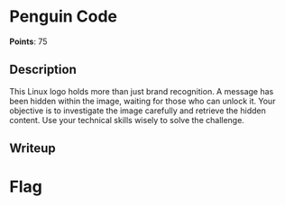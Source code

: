 # Penguin Code
**Points**: 75

## Description
This Linux logo holds more than just brand recognition. A message has been hidden within the image, waiting for those who can unlock it. Your objective is to investigate the image carefully and retrieve the hidden content. Use your technical skills wisely to solve the challenge.

## Writeup

# Flag
